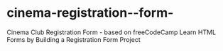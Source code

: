# cinema-registration--form-
Cinema Club Registration Form - based on freeCodeCamp Learn HTML Forms by Building a Registration Form Project

